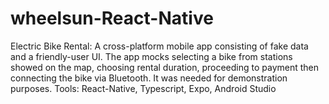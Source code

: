 # wheelsun-React-Native
Electric Bike Rental: A cross-platform mobile app consisting of fake data and a friendly-user UI. The app mocks selecting a bike from stations showed on the map, choosing rental duration, proceeding to payment then connecting the bike via Bluetooth. It was needed for demonstration purposes.
Tools: React-Native, Typescript, Expo, Android Studio
